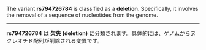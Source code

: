The variant **rs794726784** is classified as a **deletion**. Specifically, it involves the removal of a sequence of nucleotides from the genome.

---

**rs794726784** は **欠失 (deletion)** に分類されます。具体的には、ゲノムからヌクレオチド配列が削除される変異です。